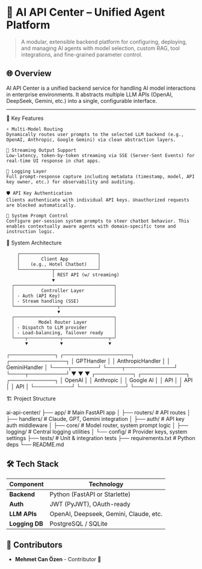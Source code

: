 # 🧠 AI API Center – Unified Agent Platform

> A modular, extensible backend platform for configuring, deploying, and managing AI agents with model selection, custom RAG, tool integrations, and fine-grained parameter control.

## 🌐 Overview

AI API Center is a unified backend service for handling AI model interactions in enterprise environments. It abstracts multiple LLM APIs (OpenAI, DeepSeek, Gemini, etc.) into a single, configurable interface.

---

🔑 Key Features

    ⚡ Multi-Model Routing
    Dynamically routes user prompts to the selected LLM backend (e.g., OpenAI, Anthropic, Google Gemini) via clean abstraction layers.

    📡 Streaming Output Support
    Low-latency, token-by-token streaming via SSE (Server-Sent Events) for real-time UI response in chat apps.

    🧾 Logging Layer
    Full prompt-response capture including metadata (timestamp, model, API key owner, etc.) for observability and auditing.

    🛡️ API Key Authentication
    Clients authenticate with individual API keys. Unauthorized requests are blocked automatically.

    🧠 System Prompt Control
    Configure per-session system prompts to steer chatbot behavior. This enables contextually aware agents with domain-specific tone and instruction logic.

🧱 System Architecture

        ┌─────────────────────────────┐
        │        Client App           │
        │    (e.g., Hotel Chatbot)    │
        └────────────┬────────────────┘
                     │ REST API (w/ streaming)
                     ▼
      ┌─────────────────────────────────────┐
      │          Controller Layer           │
      │ - Auth (API Key)                    │
      │ - Stream handling (SSE)             │
      └────────────────┬────────────────────┘
                       ▼
      ┌─────────────────────────────────────┐
      │         Model Router Layer          │
      │ - Dispatch to LLM provider          │
      │ - Load-balancing, failover ready    │
      └────┬────────────┬─────────────────┬─┘
           ▼            ▼                 ▼
   ┌────────────┐ ┌──────────────────┐ ┌───────────────┐
   │ GPTHandler │ │ AnthropicHandler │ │ GeminiHandler │
   └────┬───────┘ └────┬─────────────┘ └────┬──────────┘
        ▼              ▼                    ▼
   ┌──────────┐   ┌────────────┐   ┌────────────┐
   │ OpenAI   │   │ Anthropic  │   │ Google AI  │
   │ API      │   │ API        │   │ API        │
   └──────────┘   └────────────┘   └────────────┘

🏗️ Project Structure

ai-api-center/
├── app/                     # Main FastAPI app
│   ├── routers/             # API routes
│   ├── handlers/            # Claude, GPT, Gemini integration
│   ├── auth/                # API key auth middleware
│   ├── core/                # Model router, system prompt logic
│   ├── logging/             # Central logging utilities
│   └── config/              # Provider keys, system settings
├── tests/                   # Unit & integration tests
├── requirements.txt         # Python deps
└── README.md

## 🛠️ Tech Stack

| Component     | Technology                                      |
|---------------|--------------------------------------------------|
| **Backend**   | Python (FastAPI or Starlette)                   |
| **Auth**      | JWT (PyJWT), OAuth-ready                        |
| **LLM APIs**  | OpenAI, Deepseek, Gemini, Claude, etc.          |
| **Logging DB**| PostgreSQL / SQLite                             |

## 👥 Contributors

- **Mehmet Can Özen** - Contributor 👥